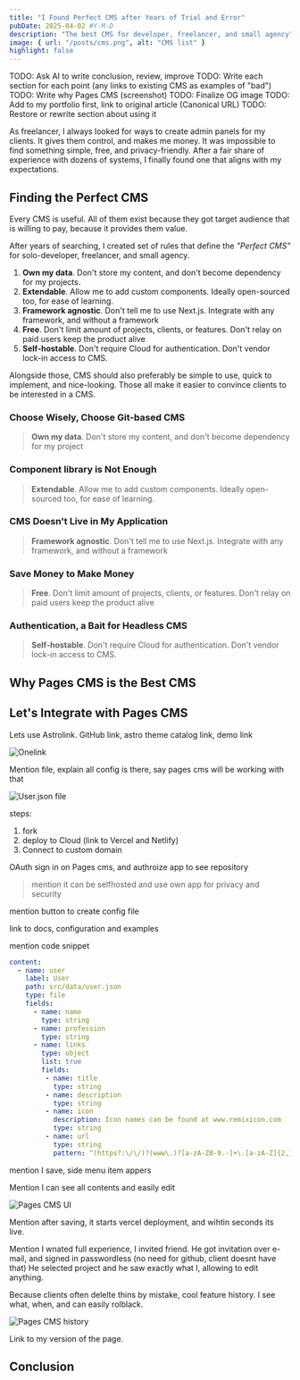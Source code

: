 ```yaml
---
title: "I Found Perfect CMS after Years of Trial and Error"
pubDate: 2025-04-02 #Y-M-D
description: "The best CMS for developer, freelancer, and small agency"
image: { url: "/posts/cms.png", alt: "CMS list" }
highlight: false
---
```


TODO: Ask AI to write conclusion, review, improve
TODO: Write each section for each point (any links to existing CMS as examples of "bad")
TODO: Write why Pages CMS (screenshot)
TODO: Finalize OG image
TODO: Add to my portfolio first, link to original article (Canonical URL)
TODO: Restore or rewrite section about using it

As freelancer, I always looked for ways to create admin panels for my clients. It gives them control, and makes me money. It was impossible to find something simple, free, and privacy-friendly. After a fair share of experience with dozens of systems, I finally found one that aligns with my expectations. 

## Finding the Perfect CMS

Every CMS is useful. All of them exist because they got target audience that is willing to pay, because it provides them value.

After years of searching, I created set of rules that define the _"Perfect CMS"_ for solo-developer, freelancer, and small agency.

1. **Own my data**. Don't store my content, and don't become dependency for my projects.
2. **Extendable**. Allow me to add custom components. Ideally open-sourced too, for ease of learning.
3. **Framework agnostic**. Don't tell me to use Next.js. Integrate with any framework, and without a framework
4. **Free**. Don't limit amount of projects, clients, or features. Don't relay on paid users keep the product alive
5. **Self-hostable**. Don't require Cloud for authentication. Don't vendor lock-in access to CMS.

Alongside those, CMS should also preferably be simple to use, quick to implement, and nice-looking. Those all make it easier to convince clients to be interested in a CMS.

### Choose Wisely, Choose Git-based CMS

> **Own my data**. Don't store my content, and don't become dependency for my project

### Component library is Not Enough

> **Extendable**. Allow me to add custom components. Ideally open-sourced too, for ease of learning.

### CMS Doesn't Live in My Application

> **Framework agnostic**. Don't tell me to use Next.js. Integrate with any framework, and without a framework

### Save Money to Make Money

> **Free**. Don't limit amount of projects, clients, or features. Don't relay on paid users keep the product alive

### Authentication, a Bait for Headless CMS

> **Self-hostable**. Don't require Cloud for authentication. Don't vendor lock-in access to CMS.

## Why Pages CMS is the Best CMS

## Let's Integrate with Pages CMS

Lets use Astrolink. GitHub link, astro theme catalog link, demo link

![Onelink](https://dev-to-uploads.s3.amazonaws.com/uploads/articles/jf0chuh7ud2bl9hat3t2.png)

Mention file, explain all config is there, say pages cms will be working with that

![User.json file](https://dev-to-uploads.s3.amazonaws.com/uploads/articles/gl526m25zw06djw8k340.png)

steps:
1. fork
2. deploy to Cloud (link to Vercel and Netlify)
3. Connect to custom domain

OAuth sign in on Pages cms, and authroize app to see repository

> mention it can be selfhosted and use own app for privacy and security

mention button to create config file

link to docs, configuration and examples

mention code snippet

```yaml
content:
  - name: user
    label: User
    path: src/data/user.json
    type: file
    fields:
      - name: name
        type: string
      - name: profession
        type: string
      - name: links
        type: object
        list: true
        fields:
         - name: title
           type: string
         - name: description
           type: string
         - name: icon
           description: Icon names can be found at www.remixicon.com
           type: string
         - name: url
           type: string
           pattern: ^(https?:\/\/)?(www\.)?[a-zA-Z0-9.-]+\.[a-zA-Z]{2,}(\/[^\s]*)?$
```

mention I save, side menu item appers

Mention I can see all contents and easily edit

![Pages CMS UI](https://dev-to-uploads.s3.amazonaws.com/uploads/articles/qq2si0n95cxwveiznj3z.png)

Mention after saving, it starts vercel deployment, and wihtin seconds its live.

Mention I wnated full experience, I invited friend.
He got invitation over e-mail, and signed in passwordless (no need for github, client doesnt have that)
He selected project and he saw exactly what I, allowing to edit anything.

Because clients often delelte thins by mistake, cool feature history. I see what, when, and can easily rolblack.

![Pages CMS history](https://dev-to-uploads.s3.amazonaws.com/uploads/articles/m15umo1vfmre6wi5ebbz.png)

Link to my version of the page.

## Conclusion
